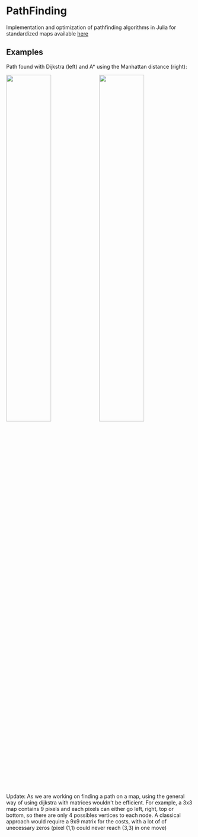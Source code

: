 # PathFinding
Implementation and optimization of pathfinding algorithms in Julia for standardized maps available [here](https://movingai.com/benchmarks/grids.html)

## Examples
Path found with Dijkstra (left) and A* using the Manhattan distance (right):
<p float="left">
  <img src="https://user-images.githubusercontent.com/86181145/222896405-7adad3cb-19c5-406c-90b2-ac16be1110dd.png" width="49%" height="49%">
  <img src="https://user-images.githubusercontent.com/86181145/222896324-29b188d6-a9ea-4a2d-9bc8-e1fbb39604e9.png" width="49%" height="49%">
</p>

## 
Update:
As we are working on finding a path on a map, using the general way of using dijkstra with matrices wouldn't be efficient.
For example, a 3x3 map contains 9 pixels and each pixels can either go left, right, top or bottom, so there are only 4 possibles vertices to each node.
A classical approach would require a 9x9 matrix for the costs, with a lot of of unecessary zeros (pixel (1,1) could never reach (3,3) in one move) 

